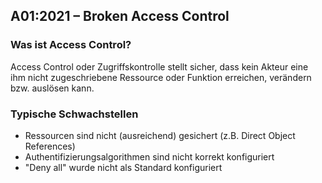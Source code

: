## A01:2021 – Broken Access Control
### Was ist Access Control?

Access Control oder Zugriffskontrolle stellt sicher, dass kein Akteur eine ihm nicht zugeschriebene Ressource oder Funktion erreichen, verändern bzw. auslösen kann.

### Typische Schwachstellen

* Ressourcen sind nicht (ausreichend) gesichert (z.B. Direct Object References)
* Authentifizierungsalgorithmen sind nicht korrekt konfiguriert
* "Deny all" wurde nicht als Standard konfiguriert

